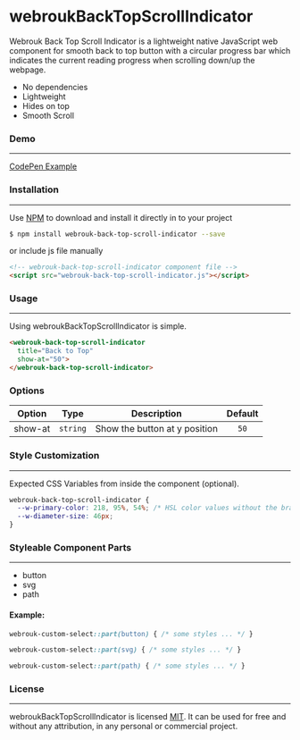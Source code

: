 # webroukBackTopScrollIndicator

Webrouk Back Top Scroll Indicator is a lightweight native JavaScript web component for smooth back to top button with a circular progress bar which indicates the current reading progress when scrolling down/up the webpage.

- No dependencies
- Lightweight
- Hides on top
- Smooth Scroll

### Demo
---
[CodePen Example](https://codepen.io/muhammad_mabrouk/full/oNoYQdr/)

### Installation
---
Use [NPM](https://www.npmjs.com/package/webrouk-back-top-scroll-indicator/) to download and install it directly in to your project

```sh
$ npm install webrouk-back-top-scroll-indicator --save
```

or include js file manually

```html
<!-- webrouk-back-top-scroll-indicator component file -->
<script src="webrouk-back-top-scroll-indicator.js"></script>
```

### Usage
---
Using webroukBackTopScrollIndicator is simple.

```html
<webrouk-back-top-scroll-indicator
  title="Back to Top"
  show-at="50">
</webrouk-back-top-scroll-indicator>
```

### Options
| Option | Type | Description | Default |
| ----------- |    :----:   | ----------- |    :----:   |
| show-at | `string` | Show the button at y position | `50` |

### Style Customization
---
Expected CSS Variables from inside the component (optional).

```css
webrouk-back-top-scroll-indicator {
  --w-primary-color: 218, 95%, 54%; /* HSL color values without the brackets */
  --w-diameter-size: 46px;
}
```

### Styleable Component Parts
---
- button
- svg
- path

#### Example:

```css
webrouk-custom-select::part(button) { /* some styles ... */ }

webrouk-custom-select::part(svg) { /* some styles ... */ }

webrouk-custom-select::part(path) { /* some styles ... */ }
```

### License
-------
webroukBackTopScrollIndicator is licensed [MIT](https://choosealicense.com/licenses/mit/).
It can be used for free and without any attribution, in any personal or commercial project.
